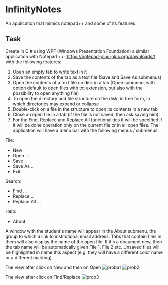# InfinityNotes
An application that mimics notepad++ and some of its features

## Task
Create in C # using WPF (Windows Presentation Foundation) a similar application
with Notepad ++ (https://notepad-plus-plus.org/downloads/), with the following features:
  1. Open an empty tab to write text in it
  2. Save the contents of the tab as a text file (Save and Save As submenus)
  3. Open the contents of a text file on disk in a tab (Open submenu, with option
  default to open files with txt extension, but also with the possibility to open anything
  file)
  4. To open the directory and file structure on the disk, in tree form, in which
  directories may expand or collapse
  5. Double-click on a file in the structure to open its contents in a new tab
  6. Close an open file in a tab (if the file is not saved, then ask
  saving him)
  7. For the Find, Replace and Replace All functionalities it will be specified if it will be done
  operation only on the current file or in all open files.
  The application will have a menu bar with the following menus / submenus:

File: 
- New
- Open ...
- Save
- Save As ...
- Exit

Search: 
- Find ...
- Replace ...
- Replace All ...

Help: 
- About

A window with the student's name will appear in the About submenu, the group to which a
link to institutional email address.
Tabs that contain files in them will also display the name of the open file. If it's a document
new, then the tab name will be automatically given File 1, File 2 etc. Unsaved files will be highlighted in
name this aspect (e.g. they will have a different color name or a different marking)

The view after click on New and then on Open
![proba1](https://user-images.githubusercontent.com/95618244/172890927-11b51cfe-3745-415e-8400-9b0118dba9b6.JPG)
![prob2](https://user-images.githubusercontent.com/95618244/172890800-2c6efec8-7c45-4f07-8f13-46dd7db1e6bf.JPG)

The view after click on Find/Replace
![prob3](https://user-images.githubusercontent.com/95618244/172890873-72fe6dba-cfb6-45d8-bb40-40f5867f5557.JPG)
